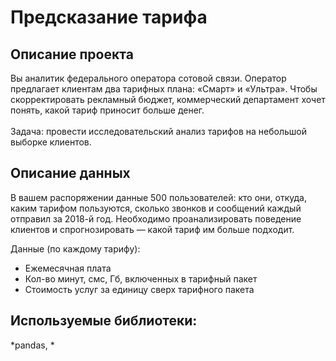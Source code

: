 # Предсказание тарифа
## Описание проекта
Вы аналитик федерального оператора сотовой связи. Оператор предлагает клиентам два тарифных плана: «Смарт» и «Ультра». Чтобы скорректировать рекламный бюджет, коммерческий департамент хочет понять, какой тариф приносит больше денег.
<br><br>
Задача: провести исследовательский анализ тарифов на небольшой выборке клиентов. 
## Описание данных
В вашем распоряжении данные 500 пользователей: кто они, откуда, каким тарифом пользуются, сколько звонков и сообщений каждый отправил за 2018-й год. Необходимо проанализировать поведение клиентов и спрогнозировать — какой тариф им больше подходит.

Данные (по каждому тарифу):
- Ежемесячная плата
- Кол-во минут, смс, Гб, включенных в тарифный пакет
- Стоимость услуг за единицу сверх тарифного пакета

## Используемые библиотеки:
*pandas, *
